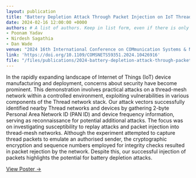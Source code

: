 ```yaml
---
layout: publication
title: "Battery Depletion Attack Through Packet Injection on IoT Thread Mesh Network"
date: 2024-02-16 12:00:00 +0000
authors: # A list of authors. Keep in list form, even if there is only one author.
- Poonam Yadav
- Nirdesh Sagathia
- Dan Wade
venue: "2024 16th International Conference on COMmunication Systems & NETworkS (COMSNETS)"
link: 'https://doi.org/10.1109/COMSNETS59351.2024.10426916'
file: "/files/publications/2024-battery-depletion-attack-through-packet-injection-on-iot-thread-mesh-network.pdf"
---
```


In the rapidly expanding landscape of Internet of Things (IoT) device manufacturing and deployment, concerns about security have become prominent. This demonstration involves practical attacks on a thread-mesh network within a controlled environment, exploiting vulnerabilities in various components of the Thread network stack. Our attack vectors successfully identified nearby Thread networks and devices by gathering 2-byte Personal Area Network ID (PAN ID) and device frequency information, serving as reconnaissance for potential additional attacks. The focus was on investigating susceptibility to replay attacks and packet injection into thread-mesh networks. Although the experiment attempted to capture thread packets to emulate an authorised sender, the cryptographic encryption and sequence numbers employed for integrity checks resulted in packet rejection by the network. Despite this, our successful injection of packets highlights the potential for battery depletion attacks.

<div class="clearfix">
    <a class="btn btn-primary float-left" href="/files/publications/2024-poster-battery-depletion-attack-through-packet-injection-on-iot-thread-mesh-network.pdf">View Poster &rarr;</a>
</div>